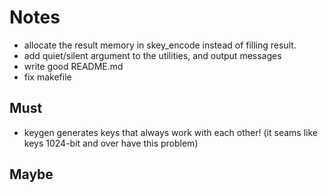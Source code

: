 # Notes
- allocate the result memory in skey_encode instead of filling result.
- add quiet/silent argument to the utilities, and output messages
- write good README.md
- fix makefile

## Must
- keygen generates keys that always work with each other!
  (it seams like keys 1024-bit and over have this problem)

## Maybe
